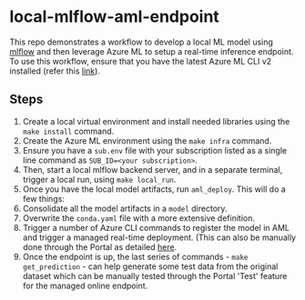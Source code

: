 # local-mlflow-aml-endpoint
This repo demonstrates a workflow to develop a local ML model using [mlflow](https://mlflow.org) and then
leverage Azure ML to setup a real-time inference endpoint. To use this workflow, ensure that you have the
latest Azure ML CLI v2 installed (refer this [link](https://learn.microsoft.com/en-us/azure/machine-learning/how-to-configure-cli?tabs=public)).

## Steps
1. Create a local virtual environment and install needed libraries using the `make install` command.
2. Create the Azure ML environment using the `make infra` command.
  1. Ensure you have a `sub.env` file with your subscription listed as a single line command as `SUB_ID=<your
     subscription>`.
3. Then, start a local mlflow backend server, and in a separate terminal, trigger a local run, using `make local_run`.
4. Once you have the local model artifacts, run `aml_deploy`. This will do a few things:
  1. Consolidate all the model artifacts in a `model` directory.
  2. Overwrite the `conda.yaml` file with a more extensive definition.
  3. Trigger a number of Azure CLI commands to register the model in AML and trigger a managed real-time
     deployment. (This can also be manually done through the Portal as detailed [here](https://learn.microsoft.com/en-us/azure/machine-learning/how-to-deploy-mlflow-models?tabs=fromlocal%2Cmir%2Ccli).
5. Once the endpoint is up, the last series of commands - `make get_prediction` - can help generate some test data
   from the original dataset which can be manually tested through the Portal 'Test' feature for the
   managed online endpoint.
